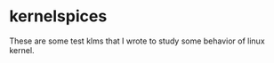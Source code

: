 kernelspices
===========

These are some test klms that I wrote 
to study some behavior of linux kernel.
